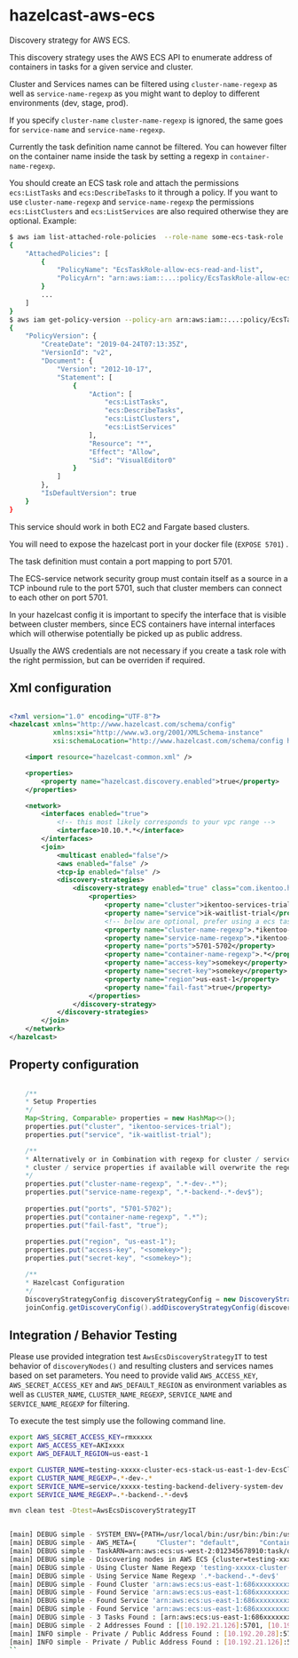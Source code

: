 # hazelcast-aws-ecs
Discovery strategy for AWS ECS.

This discovery strategy uses the AWS ECS API to enumerate address of containers in tasks for a given service and cluster.

Cluster and Services names can be filtered using `cluster-name-regexp` as well as `service-name-regexp` as you might 
want to deploy to different environments (dev, stage, prod).

If you specify `cluster-name` `cluster-name-regexp` is ignored, the same goes for `service-name` and `service-name-regexp`.  

Currently the task definition name cannot be filtered. You can however filter on the container name inside the task
by setting a regexp in `container-name-regexp`.

You should create an ECS task role and attach the permissions `ecs:ListTasks` and `ecs:DescribeTasks` to it through a
policy. If you want to use `cluster-name-regexp` and `service-name-regexp` the permissions `ecs:ListClusters` and 
`ecs:ListServices` are also required otherwise they are optional. Example:

```bash
$ aws iam list-attached-role-policies  --role-name some-ecs-task-role
{
    "AttachedPolicies": [
        {
            "PolicyName": "EcsTaskRole-allow-ecs-read-and-list",
            "PolicyArn": "arn:aws:iam::...:policy/EcsTaskRole-allow-ecs-read-and-list"
        }
        ...
    ]
}
$ aws iam get-policy-version --policy-arn arn:aws:iam::...:policy/EcsTaskRole-allow-ecs-read-and-list --version-id v2
{
    "PolicyVersion": {
        "CreateDate": "2019-04-24T07:13:35Z",
        "VersionId": "v2",
        "Document": {
            "Version": "2012-10-17",
            "Statement": [
                {
                    "Action": [
                        "ecs:ListTasks",
                        "ecs:DescribeTasks",
                        "ecs:ListClusters",
                        "ecs:ListServices"
                    ],
                    "Resource": "*",
                    "Effect": "Allow",
                    "Sid": "VisualEditor0"
                }
            ]
        },
        "IsDefaultVersion": true
    }
}
```

This service should work in both EC2 and Fargate based clusters.
 
You will need to expose the hazelcast port in your docker file (`EXPOSE 5701`) .

The task definition must contain a port mapping to port 5701.

The ECS-service network security group must contain itself as a source in a TCP inbound rule to the port 5701, such
that cluster members can connect to each other on port 5701.

In your hazelcast config it is important to specify the interface that is visible between cluster members,
since ECS containers have internal interfaces which will otherwise potentially be picked up as public address.

Usually the AWS credentials are not necessary if you create a task role with the right permission, but can
be overriden if required.


## Xml configuration
```xml

<?xml version="1.0" encoding="UTF-8"?>
<hazelcast xmlns="http://www.hazelcast.com/schema/config"
           xmlns:xsi="http://www.w3.org/2001/XMLSchema-instance"
           xsi:schemaLocation="http://www.hazelcast.com/schema/config hazelcast-config-3.11.xsd">

    <import resource="hazelcast-common.xml" />      

    <properties>
        <property name="hazelcast.discovery.enabled">true</property>
    </properties>

    <network>
        <interfaces enabled="true">
            <!-- this most likely corresponds to your vpc range -->
            <interface>10.10.*.*</interface>
        </interfaces>
        <join>
            <multicast enabled="false"/>
            <aws enabled="false" />
            <tcp-ip enabled="false" />
            <discovery-strategies>
                <discovery-strategy enabled="true" class="com.ikentoo.hazelcast.AwsEcsDiscoveryStrategy">
                    <properties>
                        <property name="cluster">ikentoo-services-trial</property>
                        <property name="service">ik-waitlist-trial</property>
                        <!-- below are optional, prefer using a ecs task role with right policy/permission--> 
                        <property name="cluster-name-regexp">.*ikentoo-dev-cluster.*</property>
                        <property name="service-name-regexp">.*ikentoo-dev-service.*</property>
                        <property name="ports">5701-5702</property>
                        <property name="container-name-regexp">.*</property>
                        <property name="access-key">somekey</property>
                        <property name="secret-key">somekey</property>
                        <property name="region">us-east-1</property>
                        <property name="fail-fast">true</property>                       
                    </properties>
                </discovery-strategy>
            </discovery-strategies>
        </join>
    </network>
</hazelcast>


```
## Property configuration
```java
     
    /**
    * Setup Properties
    */
    Map<String, Comparable> properties = new HashMap<>();
    properties.put("cluster", "ikentoo-services-trial");
    properties.put("service", "ik-waitlist-trial");

    /**
    * Alternatively or in Combination with regexp for cluster / service name,
    * cluster / service properties if available will overwrite the regexps
    */
    properties.put("cluster-name-regexp", ".*-dev-.*");
    properties.put("service-name-regexp", ".*-backend-.*-dev$");
    
    properties.put("ports", "5701-5702");
    properties.put("container-name-regexp", ".*");
    properties.put("fail-fast", "true");
    
    properties.put("region", "us-east-1");
    properties.put("access-key", "<somekey>");
    properties.put("secret-key", "<somekey>");

    /**
    * Hazelcast Configuration
    */ 
    DiscoveryStrategyConfig discoveryStrategyConfig = new DiscoveryStrategyConfig(awsEcsDiscoveryStrategyFactory, properties);
    joinConfig.getDiscoveryConfig().addDiscoveryStrategyConfig(discoveryStrategyConfig);

``` 

## Integration / Behavior Testing

Please use provided integration test `AwsEcsDiscoveryStrategyIT` to test behavior of `discoveryNodes()` and resulting 
clusters and services names based on set parameters. You need to provide valid `AWS_ACCESS_KEY`, `AWS_SECRET_ACCESS_KEY` and `AWS_DEFAULT_REGION`
as environment variables as well as `CLUSTER_NAME`, `CLUSTER_NAME_REGEXP`, `SERVICE_NAME` and `SERVICE_NAME_REGEXP` for filtering.

To execute the test simply use the following command line. 
```bash 
export AWS_SECRET_ACCESS_KEY=rmxxxxx
export AWS_ACCESS_KEY=AKIxxxx
export AWS_DEFAULT_REGION=us-east-1

export CLUSTER_NAME=testing-xxxxx-cluster-ecs-stack-us-east-1-dev-EcsCluster-32XXXXXXXX
export CLUSTER_NAME_REGEXP=.*-dev-.*
export SERVICE_NAME=service/xxxxx-testing-backend-delivery-system-dev
export SERVICE_NAME_REGEXP=.*-backend-.*-dev$

mvn clean test -Dtest=AwsEcsDiscoveryStrategyIT


[main] DEBUG simple - SYSTEM_ENV={PATH=/usr/local/bin:/usr/bin:/bin:/usr/sbin:/sbin:/opt/X11/bin:/Library/Frameworks/Mono.framework/Versions/Current/Commands:/Applications/Wireshark.app/Contents/MacOS, ... }
[main] DEBUG simple - AWS_META={     "Cluster": "default",     "ContainerInstanceARN": ... }
[main] DEBUG simple - TaskARN=arn:aws:ecs:us-west-2:012345678910:task/d90675f8-1a98-444b-805b-3d9cabb6fcd4
[main] DEBUG simple - Discovering nodes in AWS ECS {cluster=testing-xxxx-cluster-ecs-stack-us-east-1-dev-EcsCluster-32XXXXXXXX, secret-key=rm..., service-name-regexp=.*-backend-.*-dev$, access-key=AK..., region=us-east-1}
[main] DEBUG simple - Using Cluster Name Regexp 'testing-xxxxx-cluster-ecs-stack-us-east-1-dev-EcsCluster-32XXXXXXXX'
[main] DEBUG simple - Using Service Name Regexp '.*-backend-.*-dev$'
[main] DEBUG simple - Found Cluster 'arn:aws:ecs:us-east-1:686xxxxxxxxx:cluster/testing-xxxx-cluster-ecs-stack-us-east-1-dev-EcsCluster-32XXXXXXXX'
[main] DEBUG simple - Found Service 'arn:aws:ecs:us-east-1:686xxxxxxxxx:service/xxxx-testing-backend-kv-dev'
[main] DEBUG simple - Found Service 'arn:aws:ecs:us-east-1:686xxxxxxxxx:service/xxxx-testing-backend-api-settings-cache-dev'
[main] DEBUG simple - Found Service 'arn:aws:ecs:us-east-1:686xxxxxxxxx:service/xxxx-testing-backend-delivery-system-dev'
[main] DEBUG simple - 3 Tasks Found : [arn:aws:ecs:us-east-1:686xxxxxxxxx:task/0376050b-d3f6-4f5d-9cc5-c3d9e0c13ef9, arn:aws:ecs:us-east-1:686xxxxxxxxx:task/f7d7982e-4734-4929-bc54-e0dc6f3f4eb5, ...]
[main] DEBUG simple - 2 Addresses Found : [[10.192.21.126]:5701, [10.192.20.28]:5701]
[main] INFO simple - Private / Public Address Found : [10.192.20.28]:5701 / [10.192.20.28]:5701
[main] INFO simple - Private / Public Address Found : [10.192.21.126]:5701 / [10.192.21.126]:5701
``